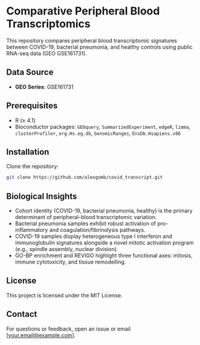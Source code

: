 # Comparative Peripheral Blood Transcriptomics

This repository compares peripheral blood transcriptomic signatures between COVID-19, bacterial pneumonia, and healthy controls using public RNA-seq data (GEO GSE161731).

## Data Source

* **GEO Series**: GSE161731

## Prerequisites

* R (≥ 4.1)
* Bioconductor packages: `GEOquery`, `SummarizedExperiment`, `edgeR`, `limma`, `clusterProfiler`, `org.Hs.eg.db`, `GenomicRanges`, `EnsDb.Hsapiens.v86`

## Installation

Clone the repository:

```bash
git clone https://github.com/alexgomb/covid_transcript.git
```

## Biological Insights

* Cohort identity (COVID-19, bacterial pneumonia, healthy) is the primary determinant of peripheral-blood transcriptomic variation.
* Bacterial pneumonia samples exhibit robust activation of pro-inflammatory and coagulation/fibrinolysis pathways.
* COVID-19 samples display heterogeneous type I interferon and immunoglobulin signatures alongside a novel mitotic activation program (e.g., spindle assembly, nuclear division).
* GO-BP enrichment and REVIGO highlight three functional axes: mitosis, immune cytotoxicity, and tissue remodelling.

## License

This project is licensed under the MIT License.

## Contact

For questions or feedback, open an issue or email \[[your.email@example.com](mailto:your.email@example.com)].
